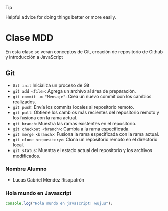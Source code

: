 > [!TIP]
> Helpful advice for doing things better or more easily.

# Clase MDD

En esta clase se verán conceptos de Git, creación de repositorio de Github y introducción a JavaScript

## Git

- `Git init` Inicializa un proceso de Git
- `git add <file>`: Agrega un archivo al área de preparación.
- `git commit -m "Mensaje"`: Crea un nuevo commit con los cambios realizados.
- `git push`: Envía los commits locales al repositorio remoto.
- `git pull`: Obtiene los cambios más recientes del repositorio remoto y los fusiona con la rama actual.
- `git branch`: Muestra las ramas existentes en el repositorio.
- `git checkout <branch>`: Cambia a la rama especificada.
- `git merge <branch>`: Fusiona la rama especificada con la rama actual.
- `git clone <repository>`: Clona un repositorio remoto en el directorio local.
- `git status`: Muestra el estado actual del repositorio y los archivos modificados.

### Nombre Alumno
- Lucas Gabriel Méndez Risopatrón



### Hola mundo en Javascript
```js
console.log("Hola mundo en javascript! wujuu");
```